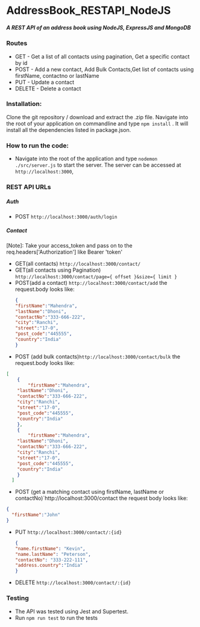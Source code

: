 # AddressBook_RESTAPI_NodeJS
##### A REST API of an address book using NodeJS, ExpressJS and MongoDB

### Routes
*	GET - Get a list of all contacts using pagination, Get a specific contact by id
*	POST - Add a new contact, Add Bulk Contacts,Get list of contacts using firstName, contactno or lastName
*	PUT - Update a contact
*	DELETE - Delete a contact

### Installation:
Clone the git repository / download and extract the .zip file. Navigate into the root of your application on commandline and type
`npm install` . It will install all the dependencies listed in package.json.

### How to run the code:
* Navigate into the root of the application and type `nodemon ./src/server.js` to start the server. The server can be accessed at `http://localhost:3000`, 

### REST API URLs
##### Auth
* POST	`http://localhost:3000/auth/login`

##### Contact
[Note]: Take your access_token and pass on to the req.headers['Authorization'] like Bearer 'token'
* GET(all contacts) `http://localhost:3000/contact/`
* GET(all contacts using Pagination) `http://localhost:3000/contact/page={ offset }&size={ limit }`
* POST(add a contact) `http://localhost:3000/contact/add` the request.body looks like:
	```json
	{
	"firstName":"Mahendra",
    "lastName":"Dhoni",
    "contactNo":"333-666-222",
    "city":"Ranchi",
    "street":"17-0",
    "post_code":"445555",
    "country":"India"
	}
	```
* POST (add bulk contacts)`http://localhost:3000/contact/bulk` the request.body looks like:
```json
[
	{
		"firstName":"Mahendra",
    "lastName":"Dhoni",
    "contactNo":"333-666-222",
    "city":"Ranchi",
    "street":"17-0",
    "post_code":"445555",
    "country":"India"
	},
	{
		"firstName":"Mahendra",
    "lastName":"Dhoni",
    "contactNo":"333-666-222",
    "city":"Ranchi",
    "street":"17-0",
    "post_code":"445555",
    "country":"India"
	}
  ]
```
* POST (get a matching contact using firstName, lastName or contactNo)`http://localhost:3000/contact the request body looks like:
```json
{
  "firstName":"John"
}

```
* PUT `http://localhost:3000/contact/:{id}`
	```json
	{
	"name.firstName": "Kevin",
	"name.lastName": "Peterson",
  "contactNo": "333-222-111",
  "address.country":"India"
  }
	```
  
* DELETE `http://localhost:3000/contact/:{id}`
  

### Testing 
* The API was tested using Jest and Supertest.
* Run `npm run test` to run the tests
